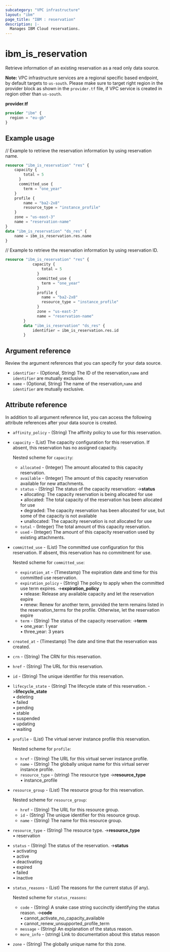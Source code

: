 ```yaml
---
subcategory: "VPC infrastructure"
layout: "ibm"
page_title: "IBM : reservation"
description: |-
  Manages IBM Cloud reservations.
---
```


# ibm_is_reservation
Retrieve information of an existing reservation as a read only data source.

**Note:** 
VPC infrastructure services are a regional specific based endpoint, by default targets to `us-south`. Please make sure to target right region in the provider block as shown in the `provider.tf` file, if VPC service is created in region other than `us-south`.

**provider.tf**

```terraform
provider "ibm" {
  region = "eu-gb"
}
```

## Example usage
// Example to retrieve the reservation information by using reservation name.

```terraform
resource "ibm_is_reservation" "res" {
	capacity {
		total = 5
	  }
	  committed_use {
		term = "one_year"
	}
	profile {
		name = "ba2-2x8"
		resource_type = "instance_profile"
	}
	zone = "us-east-3"
	name = "reservation-name"
}
data "ibm_is_reservation" "ds_res" {
	name = ibm_is_reservation.res.name
}

```
// Example to retrieve the reservation information by using reservation ID.

```terraform
resource "ibm_is_reservation" "res" {
			capacity {
				total = 5
			  }
			  committed_use {
				term = "one_year"
			  }
			  profile {
				name = "ba2-2x8"
				resource_type = "instance_profile"
			  }
			  zone = "us-east-3"
			  name = "reservation-name"
		}
		data "ibm_is_reservation" "ds_res" {
		    identifier = ibm_is_reservation.res.id
		}

```

## Argument reference
Review the argument references that you can specify for your data source. 

- `identifier` - (Optional, String) The ID of the reservation,`name` and `identifier` are mutually exclusive.
- `name` - (Optional, String) The name of the reservation,`name` and `identifier` are mutually exclusive.

## Attribute reference
In addition to all argument reference list, you can access the following attribute references after your data source is created. 

- `affinity_policy`  - (String) The affinity policy to use for this reservation.
- `capacity` - (List) The capacity configuration for this reservation. If absent, this reservation has no assigned capacity.

  Nested scheme for `capacity`:
  - `allocated` - (Integer) The amount allocated to this capacity reservation.
  - `available` - (Integer) The amount of this capacity reservation available for new attachments.
  - `status` - (String) The status of the capacity reservation:
    ->**status** 
      </br>&#x2022; allocating: The capacity reservation is being allocated for use
      </br>&#x2022; allocated: The total capacity of the reservation has been allocated for use
      </br>&#x2022; degraded: The capacity reservation has been allocated for use, but some of the capacity is not available
      </br>&#x2022; unallocated: The capacity reservation is not allocated for use
  - `total` - (Integer) The total amount of this capacity reservation.
  - `used` - (Integer) The amount of this capacity reservation used by existing attachments.
- `committed_use` - (List) The committed use configuration for this reservation. If absent, this reservation has no commitment for use.

  Nested scheme for `committed_use`:
  - `expiration_at` - (Timestamp) The expiration date and time for this committed use reservation.
  - `expiration_policy` - (String) The policy to apply when the committed use term expires.
    ->**expiration_policy** 
      </br>&#x2022; release: Release any available capacity and let the reservation expire
      </br>&#x2022; renew: Renew for another term, provided the term remains listed in the reservation_terms for the profile. Otherwise, let the reservation expire
  - `term` - (String) The status of the capacity reservation:
    ->**term** 
      </br>&#x2022; one_year: 1 year
      </br>&#x2022; three_year: 3 years
- `created_at` - (Timestamp) The date and time that the reservation was created.
- `crn` - (String) The CRN for this reservation.
- `href` - (String) The URL for this reservation.
- `id` - (String) The unique identifier for this reservation.
- `lifecycle_state` - (String) The lifecycle state of this reservation.
   ->**lifecycle_state** 
      </br>&#x2022; deleting
      </br>&#x2022; failed
      </br>&#x2022; pending
      </br>&#x2022; stable
      </br>&#x2022; suspended
      </br>&#x2022; updating
      </br>&#x2022; waiting
- `profile` - (List) The virtual server instance profile this reservation. 

  Nested scheme for `profile`:
  - `href` - (String) The URL for this virtual server instance profile.
  - `name` - (String) The globally unique name for this virtual server instance profile.
  - `resource_type` - (string) The resource type
     ->**resource_type** 
      </br>&#x2022; instance_profile
- `resource_group` - (List) The resource group for this reservation. 

  Nested scheme for `resource_group`:
  - `href` - (String) The URL for this resource group.
  - `id` - (String) The unique identifier for this resource group.
  - `name` - (String) The name for this resource group.
- `resource_type` - (String) The resource type.
  ->**resource_type** 
    </br>&#x2022; reservation
- `status` - (String) The status of the reservation.
  ->**status** 
    </br>&#x2022; activating
    </br>&#x2022; active
    </br>&#x2022; deactivating
    </br>&#x2022; expired
    </br>&#x2022; failed
    </br>&#x2022; inactive
- `status_reasons` - (List) The reasons for the current status (if any).

  Nested scheme for `status_reasons`:
  - `code` - (String) A snake case string succinctly identifying the status reason.
    ->**code** 
      </br>&#x2022; cannot_activate_no_capacity_available
      </br>&#x2022; cannot_renew_unsupported_profile_term
  - `message` - (String) An explanation of the status reason.
  - `more_info` - (string) Link to documentation about this status reason
- `zone` - (String) The globally unique name for this zone.